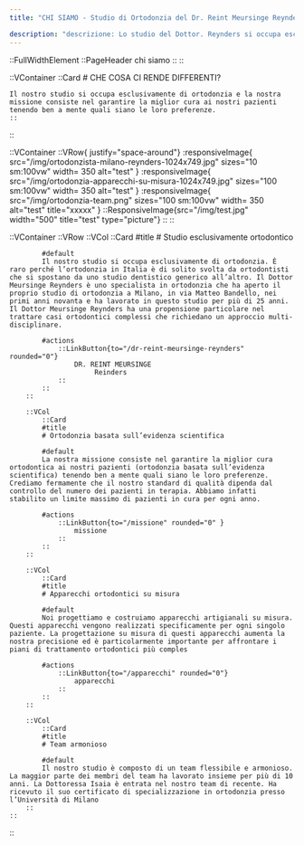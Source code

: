 ```yaml
---
title: "CHI SIAMO - Studio di Ortodonzia del Dr. Reint Meursinge Reynders"

description: "descrizione: Lo studio del Dottor. Reynders si occupa esclusivamente di ortodonzia e si impegna ad assecondare le preferenze dei pazienti per garantire la cura migliore."
---
```


::FullWidthElement
    ::PageHeader
    chi siamo
    ::
::

::VContainer
    ::Card
    # CHE COSA CI RENDE DIFFERENTI?

    Il nostro studio si occupa esclusivamente di ortodonzia e la nostra missione consiste nel garantire la miglior cura ai nostri pazienti tenendo ben a mente quali siano le loro preferenze.
    ::
::

::VContainer
    ::VRow{ justify="space-around"}
    :responsiveImage{
    src="/img/ortodonzista-milano-reynders-1024x749.jpg"
    sizes="10 sm:100vw"
    width= 350
    alt="test"
    }
    :responsiveImage{
    src="/img/ortodonzia-apparecchi-su-misura-1024x749.jpg"
    sizes="100 sm:100vw"
    width= 350
    alt="test"
    }
    :responsiveImage{
    src="/img/ortodonzia-team.png"
    sizes="100 sm:100vw"
    width= 350
    alt="test"
    title="xxxxx"
    }
    ::ResponsiveImage{src="/img/test.jpg" width="500" title="test" type="picture"}
    ::
::

::VContainer
    ::VRow
        ::VCol
            ::Card
            #title
            # Studio esclusivamente ortodontico

            #default
            Il nostro studio si occupa esclusivamente di ortodonzia. È raro perché l’ortodonzia in Italia è di solito svolta da ortodontisti che si spostano da uno studio dentistico generico all’altro. Il Dottor Meursinge Reynders è uno specialista in ortodonzia che ha aperto il proprio studio di ortodonzia a Milano, in via Matteo Bandello, nei primi anni novanta e ha lavorato in questo studio per più di 25 anni. Il Dottor Meursinge Reynders ha una propensione particolare nel trattare casi ortodontici complessi che richiedano un approccio multi-disciplinare.

            #actions
                ::LinkButton{to="/dr-reint-meursinge-reynders" rounded="0"}
                    DR. REINT MEURSINGE
                         Reinders
                ::
            ::
        ::

        ::VCol
            ::Card
            #title
            # Ortodonzia basata sull’evidenza scientifica

            #default
            La nostra missione consiste nel garantire la miglior cura ortodontica ai nostri pazienti (ortodonzia basata sull’evidenza scientifica) tenendo ben a mente quali siano le loro preferenze. Crediamo fermamente che il nostro standard di qualità dipenda dal controllo del numero dei pazienti in terapia. Abbiamo infatti stabilito un limite massimo di pazienti in cura per ogni anno.

            #actions
                ::LinkButton{to="/missione" rounded="0" }
                    missione
                ::
            ::
        ::

        ::VCol
            ::Card
            #title
            # Apparecchi ortodontici su misura

            #default
            Noi progettiamo e costruiamo apparecchi artigianali su misura. Questi apparecchi vengono realizzati specificamente per ogni singolo paziente. La progettazione su misura di questi apparecchi aumenta la nostra precisione ed è particolarmente importante per affrontare i piani di trattamento ortodontici più comples

            #actions
                ::LinkButton{to="/apparecchi" rounded="0"}
                    apparecchi
                ::
            ::
        ::

        ::VCol
            ::Card
            #title
            # Team armonioso

            #default
            Il nostro studio è composto di un team flessibile e armonioso. La maggior parte dei membri del team ha lavorato insieme per più di 10 anni. La Dottoressa Isaia è entrata nel nostro team di recente. Ha ricevuto il suo certificato di specializzazione in ortodonzia presso l’Università di Milano
        ::
    ::
::
<br>  












